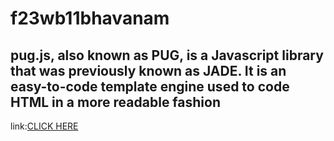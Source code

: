 # f23wb11bhavanam
## pug.js, also known as PUG, is a Javascript library that was previously known as JADE. It is an easy-to-code template engine used to code HTML in a more readable fashion

link:[CLICK HERE](https://github.com/varunreddy272002/f23wb11bhavanam.git)
